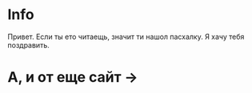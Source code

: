 # Info
Привет. Если ты ето читаещь, значит ти нашол пасхалку. Я хачу тебя поздравить. 
# А, и от еще сайт →
